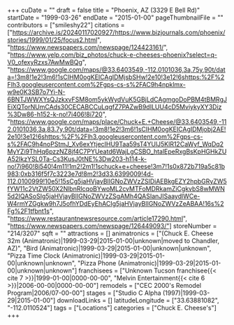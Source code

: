 +++
cuDate = ""
draft = false
title = "Phoenix, AZ (3329 E Bell Rd)"
startDate = "1999-03-26"
endDate = "2015-01-00"
pageThumbnailFile = ""
contributors = ["smileshy22"]
citations = ["https://archive.is/20240117020927/https://www.bizjournals.com/phoenix/stories/1999/01/25/focus2.html", "https://www.newspapers.com/newspage/124423161/", "https://www.yelp.com/biz_photos/chuck-e-cheeses-phoenix?select=q-V0_ofexyRzxs7AwMwBQg", "https://www.google.com/maps/@33.6403549,-112.0101036,3a,75y,90t/data=!3m8!1e2!3m6!1sCIHM0ogKEICAgIDMjsbSHw!2e10!3e12!6shttps:%2F%2Flh3.googleusercontent.com%2Fgps-cs-s%2FAC9h4npklmx-w9e0K3SB7o7Yi-N-6BNTJWWXYsQJzkxvFSM8om5ykWydVuK5GBjLdCAgmgoDoPBM4tBMRgJEiXQTorNUmCAds30CECABCCuLqgfZ7PAZwB9dILUU4cD5MviykyXY3Diz%3Dw86-h152-k-no!7i406!8i720", "https://www.google.com/maps/place/Chuck+E.+Cheese/@33.6403549,-112.0101036,3a,83.7y,90t/data=!3m8!1e2!3m6!1sCIHM0ogKEICAgIDMjobj2AE!2e10!3e12!6shttps:%2F%2Flh3.googleusercontent.com%2Fgps-cs-s%2FAC9h4noPStmJ_Xv6exYtjecIHU9Taa59sT4YUlJ5KlR12CaWyf_WqDq2MyYZi9ThHq6pzzNZ8jf4C7PYUeatd6WajLgCSBO_htalEpeRxgBsKpHGHkZUA52IkzYSL0Ta-Cs3KusJ0tNE%3Dw203-h114-k-no!7i960!8i540!4m11!1m2!2m1!1schuck+e+cheese!3m7!1s0x872b719a5c81b983:0xb316f5f7c3223e7d!8m2!3d33.6399009!4d-112.0100999!10e5!15sCg5jaHVjayBlIGNoZWVzZSIDiAEBkgEZY2hpbGRyZW5fYW11c2VtZW50X2NlbnRlcqoBYwoML2cvMTFoMDRkamZiCgkvbS8wMWN5d2IQASoSIg5jaHVjayBlIGNoZWVzZSgAMh4QASIanJISaaydlWCe-W4rmYZGgkw9h7J5ofhYDdEyEhACIg5jaHVjayBlIGNoZWVzZeABAA!16s%2Fg%2F1tfbnt1s", "https://www.restaurantnewsresource.com/article17290.html", "https://www.newspapers.com/newspage/126449093/"]
storeNumber = "214/3207"
sqft = ""
attractions = []
animatronics = ["(Chuck E. Cheese 32m (Animatronic)|1999-03-29|2015-01-00|unknown|moved to Chandler, AZ)", "Bird (Animatronic)|1999-03-29|2015-01-00|unknown|unknown", "Pizza Time Clock (Animatronic)|1999-03-29|2015-01-00|unknown|unknown", "Pizza Phone (Animatronic)|1999-03-29|2015-01-00|unknown|unknown"]
franchisees = ["Unknown Tucson franchisee{{< cite 7 >}}|1999-01-00|0000-00-00", "Melvin Entertainment{{< cite 6 >}}|2006-00-00|0000-00-00"]
remodels = ["CEC 2000's Remodel Program|2006/07-00-00"]
stages = ["Studio C Alpha (1997)|1999-03-29|2015-01-00"]
downloadLinks = []
latitudeLongitude = ["33.63881082", "-112.0110524"]
tags = ["Locations"]
categories = ["Chuck E. Cheese's"]
+++